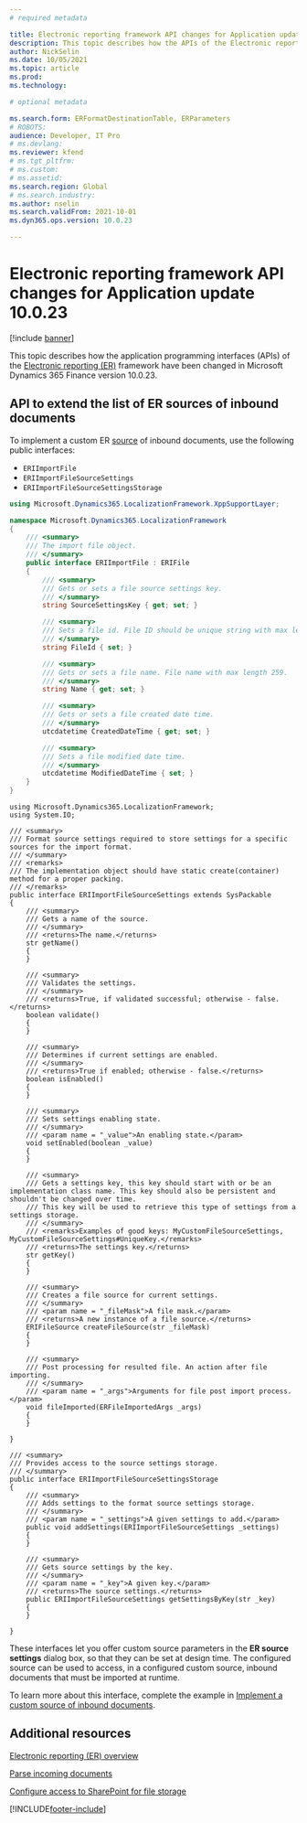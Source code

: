```yaml
---
# required metadata

title: Electronic reporting framework API changes for Application update 10.0.23
description: This topic describes how the APIs of the Electronic reporting (ER) framework have been changed in Microsoft Dynamics 365 Finance version 10.0.23.
author: NickSelin
ms.date: 10/05/2021
ms.topic: article
ms.prod: 
ms.technology: 

# optional metadata

ms.search.form: ERFormatDestinationTable, ERParameters
# ROBOTS: 
audience: Developer, IT Pro
# ms.devlang: 
ms.reviewer: kfend
# ms.tgt_pltfrm: 
# ms.custom: 
# ms.assetid: 
ms.search.region: Global 
# ms.search.industry: 
ms.author: nselin
ms.search.validFrom: 2021-10-01
ms.dyn365.ops.version: 10.0.23

---
```


# Electronic reporting framework API changes for Application update 10.0.23

[!include [banner](../includes/banner.md)]

This topic describes how the application programming interfaces (APIs) of the [Electronic reporting (ER)](general-electronic-reporting.md) framework have been changed in Microsoft Dynamics 365 Finance version 10.0.23.

## <a name="er-api-extend-file-source"></a>API to extend the list of ER sources of inbound documents

To implement a custom ER [source](er-configure-data-import-sharepoint.md#configure-er-sources-for-the-er-format) of inbound documents, use the following public interfaces:

- `ERIImportFile`
- `ERIImportFileSourceSettings`
- `ERIImportFileSourceSettingsStorage`

```cs
using Microsoft.Dynamics365.LocalizationFramework.XppSupportLayer;

namespace Microsoft.Dynamics365.LocalizationFramework
{
    /// <summary>
    /// The import file object.
    /// </summary>
    public interface ERIImportFile : ERIFile
    {
        /// <summary>
        /// Gets or sets a file source settings key.
        /// </summary>
        string SourceSettingsKey { get; set; }

        /// <summary>
        /// Sets a file id. File ID should be unique string with max length 300.
        /// </summary>
        string FileId { set; }

        /// <summary>
        /// Gets or sets a file name. File name with max length 259.
        /// </summary>
        string Name { get; set; }

        /// <summary>
        /// Gets or sets a file created date time.
        /// </summary>
        utcdatetime CreatedDateTime { get; set; }

        /// <summary>
        /// Sets a file modified date time.
        /// </summary>
        utcdatetime ModifiedDateTime { set; }
    }
}
```

```xpp
using Microsoft.Dynamics365.LocalizationFramework;
using System.IO;

/// <summary>
/// Format source settings required to store settings for a specific sources for the import format.
/// </summary>
/// <remarks>
/// The implementation object should have static create(container) method for a proper packing.
/// </remarks>
public interface ERIImportFileSourceSettings extends SysPackable
{
    /// <summary>
    /// Gets a name of the source.
    /// </summary>
    /// <returns>The name.</returns>
    str getName()
    {
    }

    /// <summary>
    /// Validates the settings.
    /// </summary>
    /// <returns>True, if validated successful; otherwise - false.</returns>
    boolean validate()
    {
    }

    /// <summary>
    /// Determines if current settings are enabled.
    /// </summary>
    /// <returns>True if enabled; otherwise - false.</returns>
    boolean isEnabled()
    {
    }

    /// <summary>
    /// Sets settings enabling state.
    /// </summary>
    /// <param name = "_value">An enabling state.</param>
    void setEnabled(boolean _value)
    {
    }

    /// <summary>
    /// Gets a settings key, this key should start with or be an implementation class name. This key should also be persistent and shouldn't be changed over time.
    /// This key will be used to retrieve this type of settings from a settings storage.
    /// </summary>
    /// <remarks>Examples of good keys: MyCustomFileSourceSettings, MyCustomFileSourceSettings#UniqueKey.</remarks>
    /// <returns>The settings key.</returns>
    str getKey()
    {
    }

    /// <summary>
    /// Creates a file source for current settings.
    /// </summary>
    /// <param name = "_fileMask">A file mask.</param>
    /// <returns>A new instance of a file source.</returns>
    ERIFileSource createFileSource(str _fileMask)
    {
    }

    /// <summary>
    /// Post processing for resulted file. An action after file importing.
    /// </summary>
    /// <param name = "_args">Arguments for file post import process.</param>
    void fileImported(ERFileImportedArgs _args)
    {
    }

}
```

```xpp
/// <summary>
/// Provides access to the source settings storage.
/// </summary>
public interface ERIImportFileSourceSettingsStorage
{
    /// <summary>
    /// Adds settings to the format source settings storage.
    /// </summary>
    /// <param name = "_settings">A given settings to add.</param>
    public void addSettings(ERIImportFileSourceSettings _settings)
    {
    }

    /// <summary>
    /// Gets source settings by the key.
    /// </summary>
    /// <param name = "_key">A given key.</param>
    /// <returns>The source settings.</returns>
    public ERIImportFileSourceSettings getSettingsByKey(str _key)
    {
    }

}
```

These interfaces let you offer custom source parameters in the **ER source settings** dialog box, so that they can be set at design time. The configured source can be used to access, in a configured custom source, inbound documents that must be imported at runtime.

To learn more about this interface, complete the example in [Implement a custom source of inbound documents](er-custom-file-source.md).

## Additional resources

[Electronic reporting (ER) overview](general-electronic-reporting.md)

[Parse incoming documents](er-parse-incoming-documents.md)

[Configure access to SharePoint for file storage](er-configure-data-import-sharepoint.md)

[!INCLUDE[footer-include](../../../includes/footer-banner.md)]
